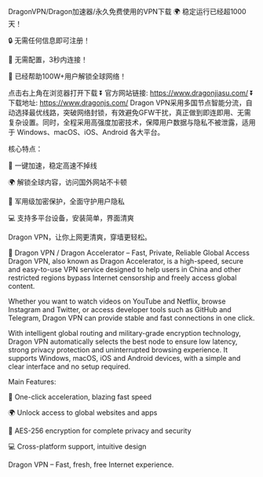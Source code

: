 DragonVPN/Dragon加速器/永久免费使用的VPN下载
🌍 稳定运行已经超1000天！

🔒 无需任何信息即可注册！

🚀 无需配置，3秒内连接！

👨 已经帮助100W+用户解锁全球网络！


点击右上角在浏览器打开下载
⏬ 官方网站链接: https://www.dragonjiasu.com/
⏬ 下载地址: https://www.dragonjs.com/
Dragon VPN采用多国节点智能分流，自动选择最优线路，突破网络封锁，有效避免GFW干扰，真正做到即连即用、无需复杂设置。同时，全程采用高强度加密技术，保障用户数据与隐私不被泄露，适用于 Windows、macOS、iOS、Android 各大平台。

核心特点：

🚀 一键加速，稳定高速不掉线

🌍 解锁全球内容，访问国外网站不卡顿

🔐 军用级加密保护，全面守护用户隐私

💻 支持多平台设备，安装简单，界面清爽

Dragon VPN，让你上网更清爽，穿墙更轻松。

🍵 Dragon VPN / Dragon Accelerator – Fast, Private, Reliable Global Access Dragon VPN, also known as Dragon Accelerator, is a high-speed, secure and easy-to-use VPN service designed to help users in China and other restricted regions bypass Internet censorship and freely access global content.

Whether you want to watch videos on YouTube and Netflix, browse Instagram and Twitter, or access developer tools such as GitHub and Telegram, Dragon VPN can provide stable and fast connections in one click.

With intelligent global routing and military-grade encryption technology, Dragon VPN automatically selects the best node to ensure low latency, strong privacy protection and uninterrupted browsing experience. It supports Windows, macOS, iOS and Android devices, with a simple and clear interface and no setup required.

Main Features:

🚀 One-click acceleration, blazing fast speed

🌍 Unlock access to global websites and apps

🔐 AES-256 encryption for complete privacy and security

💻 Cross-platform support, intuitive design

Dragon VPN – Fast, fresh, free Internet experience.
